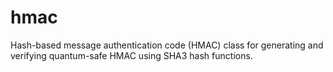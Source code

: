 # hmac
Hash-based message authentication code (HMAC) class for generating and verifying quantum-safe HMAC using SHA3 hash functions.

